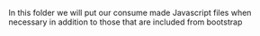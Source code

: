 In this folder we will put our consume made Javascript files when necessary in addition to those that are included from 
bootstrap